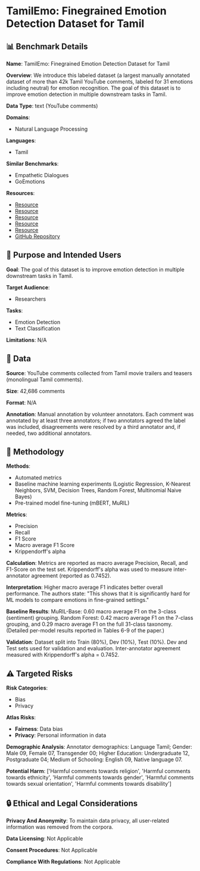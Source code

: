 # TamilEmo: Finegrained Emotion Detection Dataset for Tamil

## 📊 Benchmark Details

**Name**: TamilEmo: Finegrained Emotion Detection Dataset for Tamil

**Overview**: We introduce this labeled dataset (a largest manually annotated dataset of more than 42k Tamil YouTube comments, labeled for 31 emotions including neutral) for emotion recognition. The goal of this dataset is to improve emotion detection in multiple downstream tasks in Tamil.

**Data Type**: text (YouTube comments)

**Domains**:
- Natural Language Processing

**Languages**:
- Tamil

**Similar Benchmarks**:
- Empathetic Dialogues
- GoEmotions

**Resources**:
- [Resource](https://youtubecommentsdownloader.com/)
- [Resource](https://pypi.org/project/langdetect/)
- [Resource](https://pypi.org/project/pylev/)
- [Resource](https://www.nltk.org/)
- [Resource](http://www.cs.umass.edu/mccallum/mallet)
- [GitHub Repository](https://github.com/AshokR/TamilNLP/wiki/Stopwords)

## 🎯 Purpose and Intended Users

**Goal**: The goal of this dataset is to improve emotion detection in multiple downstream tasks in Tamil.

**Target Audience**:
- Researchers

**Tasks**:
- Emotion Detection
- Text Classification

**Limitations**: N/A

## 💾 Data

**Source**: YouTube comments collected from Tamil movie trailers and teasers (monolingual Tamil comments).

**Size**: 42,686 comments

**Format**: N/A

**Annotation**: Manual annotation by volunteer annotators. Each comment was annotated by at least three annotators; if two annotators agreed the label was included, disagreements were resolved by a third annotator and, if needed, two additional annotators.

## 🔬 Methodology

**Methods**:
- Automated metrics
- Baseline machine learning experiments (Logistic Regression, K-Nearest Neighbors, SVM, Decision Trees, Random Forest, Multinomial Naive Bayes)
- Pre-trained model fine-tuning (mBERT, MuRIL)

**Metrics**:
- Precision
- Recall
- F1 Score
- Macro average F1 Score
- Krippendorff's alpha

**Calculation**: Metrics are reported as macro average Precision, Recall, and F1-Score on the test set. Krippendorff's alpha was used to measure inter-annotator agreement (reported as 0.7452).

**Interpretation**: Higher macro average F1 indicates better overall performance. The authors state: "This shows that it is significantly hard for ML models to compare emotions in fine-grained settings."

**Baseline Results**: MuRIL-Base: 0.60 macro average F1 on the 3-class (sentiment) grouping. Random Forest: 0.42 macro average F1 on the 7-class grouping, and 0.29 macro average F1 on the full 31-class taxonomy. (Detailed per-model results reported in Tables 6-9 of the paper.)

**Validation**: Dataset split into Train (80%), Dev (10%), Test (10%). Dev and Test sets used for validation and evaluation. Inter-annotator agreement measured with Krippendorff's alpha = 0.7452.

## ⚠️ Targeted Risks

**Risk Categories**:
- Bias
- Privacy

**Atlas Risks**:
- **Fairness**: Data bias
- **Privacy**: Personal information in data

**Demographic Analysis**: Annotator demographics: Language Tamil; Gender: Male 09, Female 07, Transgender 00; Higher Education: Undergraduate 12, Postgraduate 04; Medium of Schooling: English 09, Native language 07.

**Potential Harm**: ['Harmful comments towards religion', 'Harmful comments towards ethnicity', 'Harmful comments towards gender', 'Harmful comments towards sexual orientation', 'Harmful comments towards disability']

## 🔒 Ethical and Legal Considerations

**Privacy And Anonymity**: To maintain data privacy, all user-related information was removed from the corpora.

**Data Licensing**: Not Applicable

**Consent Procedures**: Not Applicable

**Compliance With Regulations**: Not Applicable

